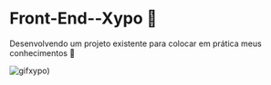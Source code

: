 # Front-End--Xypo 🚀
Desenvolvendo um projeto existente para colocar em prática meus conhecimentos 💨

![gifxypo)](https://github.com/jhongomes/Front-end--Xypo/blob/master/images/gifxypo.gif)

